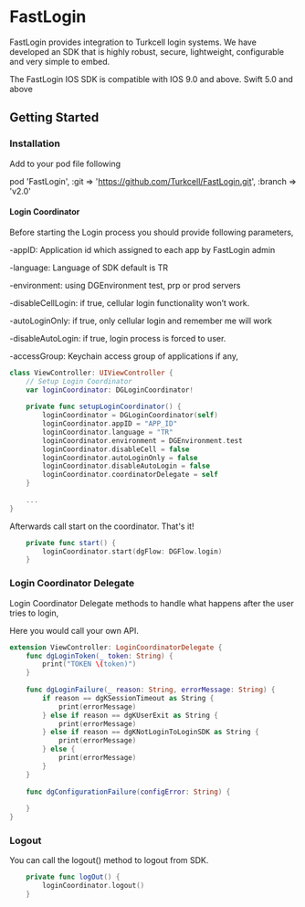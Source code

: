 # FastLogin
 
FastLogin provides integration to Turkcell login  systems. We have developed an SDK that is highly robust, secure, lightweight, configurable and very simple to embed.
 
The FastLogin IOS SDK is compatible with IOS 9.0 and above. Swift 5.0 and above
 
## Getting Started
 
### Installation
 
Add to your pod file following
 
pod 'FastLogin', :git => 'https://github.com/Turkcell/FastLogin.git', :branch => 'v2.0'
 
#### Login Coordinator
 
Before starting the Login process you should provide following parameters,
 
-appID: Application id which assigned to each app by FastLogin admin
 
-language: Language of SDK default is TR
 
-environment: using DGEnvironment test, prp or prod servers
 
-disableCellLogin: if true, cellular login functionality won’t work.
 
-autoLoginOnly: if true, only cellular login and remember me will work
 
-disableAutoLogin: if true, login process is forced to user.
 
-accessGroup: Keychain access group of applications if any,
 
 
```swift
class ViewController: UIViewController {
    // Setup Login Coordinator
    var loginCoordinator: DGLoginCoordinator!
 
    private func setupLoginCoordinator() {
        loginCoordinator = DGLoginCoordinator(self)
        loginCoordinator.appID = "APP_ID"
        loginCoordinator.language = "TR"
        loginCoordinator.environment = DGEnvironment.test
        loginCoordinator.disableCell = false
        loginCoordinator.autoLoginOnly = false
        loginCoordinator.disableAutoLogin = false
        loginCoordinator.coordinatorDelegate = self
    }
 
    ...
}
```
 
Afterwards call start on the coordinator. That's it!
```swift
    private func start() {
        loginCoordinator.start(dgFlow: DGFlow.login)
    }
```
 
### Login Coordinator Delegate
 
Login Coordinator Delegate methods to handle what happens after the user tries to login,
 
Here you would call your own API.
 
```swift
extension ViewController: LoginCoordinatorDelegate {
    func dgLoginToken(_ token: String) {
        print("TOKEN \(token)")
    }
   
    func dgLoginFailure(_ reason: String, errorMessage: String) {
        if reason == dgKSessionTimeout as String {
            print(errorMessage)
        } else if reason == dgKUserExit as String {
            print(errorMessage)
        } else if reason == dgKNotLoginToLoginSDK as String {
            print(errorMessage)
        } else {
            print(errorMessage)
        }
    }
   
    func dgConfigurationFailure(configError: String) {
       
    }
}
```
 
### Logout
 
You can call the logout() method to logout from SDK.
```swift
    private func logOut() {
        loginCoordinator.logout()
    }
```